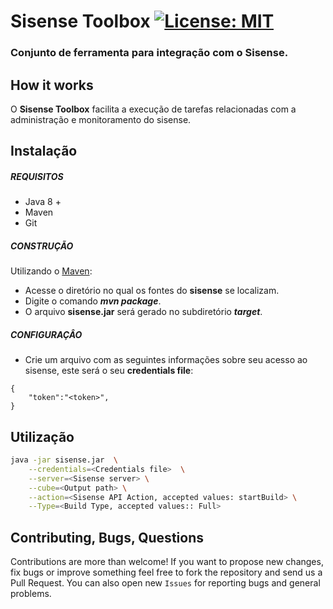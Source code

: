 # Sisense Toolbox [![License: MIT](https://img.shields.io/badge/License-MIT-yellow.svg)](https://opensource.org/licenses/MIT)
### Conjunto de ferramenta para integração com o Sisense.

## How it works

O **Sisense Toolbox** facilita a execução de tarefas relacionadas com a administração e monitoramento do sisense. 

## Instalação

##### REQUISITOS

- Java 8 +
- Maven
- Git

##### CONSTRUÇÃO

Utilizando o [Maven](https://maven.apache.org/):

- Acesse o diretório no qual os fontes do **sisense** se localizam.
- Digite o comando _**mvn package**_.
- O arquivo **sisense.jar** será gerado no subdiretório **_target_**.

##### CONFIGURAÇÂO

* Crie um arquivo com as seguintes informações sobre seu acesso ao sisense, este será o seu **credentials file**:

```
{
	"token":"<token>",
}
```

## Utilização

```bash
java -jar sisense.jar  \
	--credentials=<Credentials file>  \
	--server=<Sisense server> \
	--cube=<Output path> \
	--action=<Sisense API Action, accepted values: startBuild> \
	--Type=<Build Type, accepted values:: Full> 
```

## Contributing, Bugs, Questions
Contributions are more than welcome! If you want to propose new changes, fix bugs or improve something feel free to fork the repository and send us a Pull Request. You can also open new `Issues` for reporting bugs and general problems.
